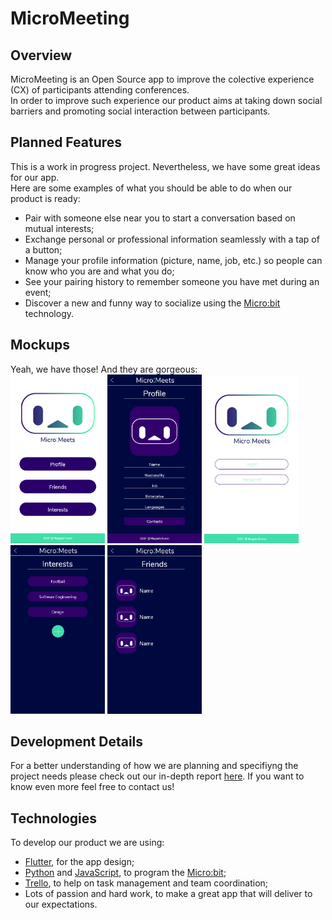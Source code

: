 # MicroMeeting
## Overview
MicroMeeting is an Open Source app to improve the colective experience (CX) of participants attending conferences.  
In order to improve such experience our product aims at taking down social barriers and promoting social interaction between participants.  

## Planned Features
This is a work in progress project. Nevertheless, we have some great ideas for our app.  
Here are some examples of what you should be able to do when our product is ready:
* Pair with someone else near you to start a conversation based on mutual interests;
* Exchange personal or professional information seamlessly with a tap of a button;
* Manage your profile information (picture, name, job, etc.) so people can know who you are and what you do;
* See your pairing history to remember someone you have met during an event;
* Discover a new and funny way to socialize using the [Micro:bit](https://microbit.org/) technology.

## Mockups
Yeah, we have those! And they are gorgeous:  
<img src="docs/mockups/start.png" alt="page displaying the logo on top and three options" title="Start Page" width=30%>
<img src="docs/mockups/profile.png" alt="page displaying many fields so the user can manage his/hers profile" title="Profile Page" width=30%>
<img src="docs/mockups/login.png" alt="page displaying the logo on top and username and password fields" title="Login Page" width=30%>
<img src="docs/mockups/interests.png" alt="page displaying a list of user defined interests with an add button at the end" title="Interests Page" width=30%>
<img src="docs/mockups/friends.png" alt="page displaying the friends list, each row having a picture and name" title="Friends Page" width=30%>

## Development Details
For a better understanding of how we are planning and specifiyng the project needs please check out our in-depth report [here](docs/report.md). If you want to know even more feel free to contact us!

## Technologies
To develop our product we are using:
* [Flutter](https://flutter.dev/), for the app design;
* [Python](https://www.python.org/) and [JavaScript](https://www.javascript.com/), to program the [Micro:bit](https://microbit.org/);
* [Trello](https://trello.com/), to help on task management and team coordination;
* Lots of passion and hard work, to make a great app that will deliver to our expectations.
